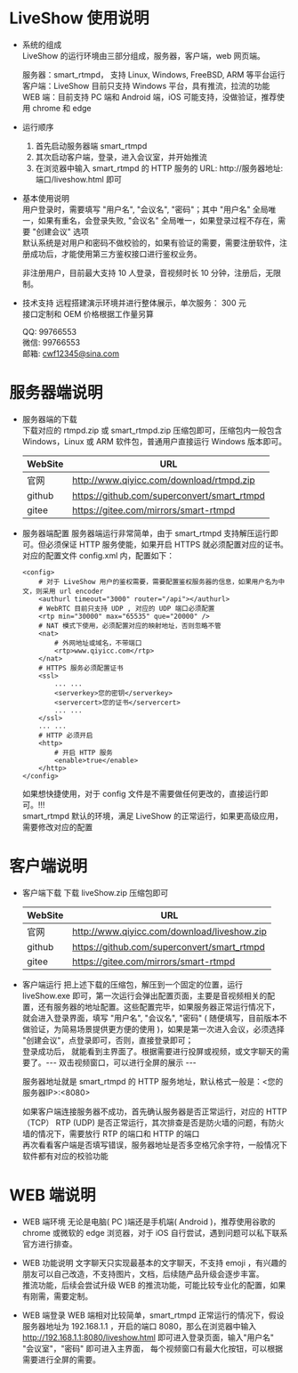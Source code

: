 ﻿# LiveShow 使用说明

* 系统的组成  
  LiveShow 的运行环境由三部分组成，服务器，客户端，web 网页端。 

  服务器：smart_rtmpd， 支持 Linux, Windows, FreeBSD, ARM 等平台运行  
  客户端：LiveShow 目前只支持 Windows 平台，具有推流，拉流的功能  
  WEB 端：目前支持 PC 端和 Android 端，iOS 可能支持，没做验证，推荐使用 chrome 和 edge  

* 运行顺序
  1. 首先启动服务器端 smart_rtmpd  
  2. 其次启动客户端，登录，进入会议室，并开始推流  
  3. 在浏览器中输入 smart_rtmpd 的 HTTP 服务的 URL: http://服务器地址:端口/liveshow.html 即可  

* 基本使用说明  
  用户登录时，需要填写 "用户名", "会议名", "密码"；其中 "用户名" 全局唯一，如果有重名，会登录失败, "会议名" 全局唯一，如果登录过程不存在，需要 "创建会议" 选项  
  默认系统是对用户和密码不做校验的，如果有验证的需要，需要注册软件，注册成功后，才能使用第三方鉴权接口进行鉴权业务。  

  非注册用户，目前最大支持 10 人登录，音视频时长 10 分钟，注册后，无限制。  

* 技术支持
  远程搭建演示环境并进行整体展示，单次服务： 300 元  
  接口定制和 OEM 价格根据工作量另算  

  QQ:   99766553  
  微信: 99766553  
  邮箱: cwf12345@sina.com  

# 服务器端说明

* 服务器端的下载  
下载对应的 rtmpd.zip 或 smart_rtmpd.zip 压缩包即可，压缩包内一般包含 Windows，Linux 或 ARM 软件包，普通用户直接运行 Windows 版本即可。  

  |WebSite|URL|
  |---|---|
  |官网 | http://www.qiyicc.com/download/rtmpd.zip |
  |github | https://github.com/superconvert/smart_rtmpd |
  |gitee | https://gitee.com/mirrors/smart-rtmpd |


* 服务器端配置
  服务器端运行非常简单，由于 smart_rtmpd 支持解压运行即可。但必须保证 HTTP 服务使能，如果开启 HTTPS 就必须配置对应的证书。对应的配置文件 config.xml 内，配置如下：

  ```shell
  <config>
      # 对于 LiveShow 用户的鉴权需要，需要配置鉴权服务器的信息，如果用户名为中文，则采用 url encoder 
      <authurl timeout="3000" router="/api"></authurl>
      # WebRTC 目前只支持 UDP , 对应的 UDP 端口必须配置
      <rtp min="30000" max="65535" que="20000" />
      # NAT 模式下使用，必须配置对应的映射地址，否则忽略不管
      <nat>
          # 外网地址或域名，不带端口
          <rtp>www.qiyicc.com</rtp>
      </nat>
      # HTTPS 服务必须配置证书
      <ssl>
          ... ...
          <serverkey>您的密钥</serverkey>
          <servercert>您的证书</servercert>
          ... ...
      </ssl>
      ... ...    
      # HTTP 必须开启
      <http>        
          # 开启 HTTP 服务
          <enable>true</enable>
      </http>
  </config>
  ```

  如果想快捷使用，对于 config 文件是不需要做任何更改的，直接运行即可。!!!  
  smart_rtmpd 默认的环境，满足 LiveShow 的正常运行，如果更高级应用，需要修改对应的配置  

# 客户端说明

* 客户端下载
  下载 liveShow.zip 压缩包即可    

  |WebSite|URL|
  |---|---|
  |官网 | http://www.qiyicc.com/download/liveshow.zip |
  |github | https://github.com/superconvert/smart_rtmpd |
  |gitee | https://gitee.com/mirrors/smart-rtmpd |

* 客户端运行
  把上述下载的压缩包，解压到一个固定的位置，运行 liveShow.exe 即可，第一次运行会弹出配置页面，主要是音视频相关的配置，还有服务器的地址配置。这些配置完毕，如果服务器正常运行情况下，  
  就会进入登录界面，填写 "用户名", "会议名", "密码" ( 随便填写，目前版本不做验证，为简易场景提供更方便的使用 )，如果是第一次进入会议，必须选择 "创建会议"，点登录即可，否则，直接登录即可；  
  登录成功后， 就能看到主界面了。根据需要进行投屏或视频，或文字聊天的需要了。--- 双击视频窗口，可以进行全屏的展示 ---

  服务器地址就是 smart_rtmpd 的 HTTP 服务地址，默认格式一般是：<您的服务器IP>:<8080>  

  如果客户端连接服务器不成功，首先确认服务器是否正常运行，对应的 HTTP（TCP） RTP (UDP) 是否正常运行，其次排查是否是防火墙的问题，有防火墙的情况下，需要放行 RTP 的端口和 HTTP 的端口  
  再次看看客户端是否填写错误，服务器地址是否多空格冗余字符，一般情况下软件都有对应的校验功能  
 
# WEB 端说明
  * WEB 端环境
  无论是电脑( PC )端还是手机端( Android )，推荐使用谷歌的 chrome 或微软的 edge 浏览器，对于 iOS 自行尝试，遇到问题可以私下联系官方进行排查。  

  * WEB 功能说明
  文字聊天只实现最基本的文字聊天，不支持 emoji ，有兴趣的朋友可以自己改造，不支持图片，文档，后续随产品升级会逐步丰富。  
  推流功能，后续会尝试升级 WEB 的推流功能，可能比较专业化的配置，如果有刚需，需要定制。

  * WEB 端登录
  WEB 端相对比较简单，smart_rtmpd 正常运行的情况下，假设服务器地址为 192.168.1.1 ，开启的端口 8080，那么在浏览器中输入 http://192.168.1.1:8080/liveshow.html 即可进入登录页面，输入"用户名"  
  "会议室"，"密码" 即可进入主界面， 每个视频窗口有最大化按钮，可以根据需要进行全屏的需要。

